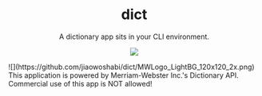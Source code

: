 <div align="center">

# dict 

A dictionary app sits in your CLI environment.


![](https://github.com/jiaowoshabi/dict/snapshot.png)

</div>





<div>
	![](https://github.com/jiaowoshabi/dict/MWLogo_LightBG_120x120_2x.png) This application is powered by Merriam-Webster Inc.'s Dictionary API. Commercial use of this app is NOT allowed!
</div>